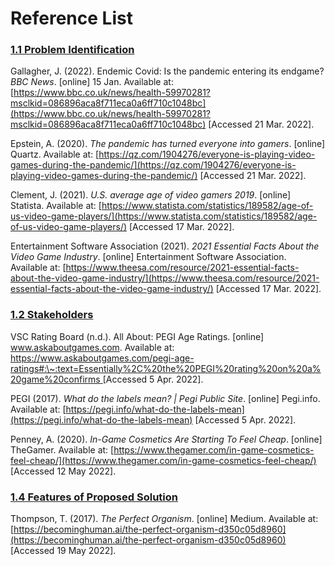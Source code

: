 # Reference List

### [1.1 Problem Identification](1-analysis/1.1-problem-identification.md)

Gallagher, J. (2022). Endemic Covid: Is the pandemic entering its endgame? _BBC News_. \[online] 15 Jan. Available at: [https://www.bbc.co.uk/news/health-59970281?msclkid=086896aca8f711eca0a6ff710c1048bc](https://www.bbc.co.uk/news/health-59970281?msclkid=086896aca8f711eca0a6ff710c1048bc) \[Accessed 21 Mar. 2022].

Epstein, A. (2020). _The pandemic has turned everyone into gamers_. \[online] Quartz. Available at: [https://qz.com/1904276/everyone-is-playing-video-games-during-the-pandemic/](https://qz.com/1904276/everyone-is-playing-video-games-during-the-pandemic/) \[Accessed 21 Mar. 2022].

Clement, J. (2021). _U.S. average age of video gamers 2019_. \[online] Statista. Available at: [https://www.statista.com/statistics/189582/age-of-us-video-game-players/](https://www.statista.com/statistics/189582/age-of-us-video-game-players/) \[Accessed 17 Mar. 2022].

Entertainment Software Association (2021). _2021 Essential Facts About the Video Game Industry_. \[online] Entertainment Software Association. Available at: [https://www.theesa.com/resource/2021-essential-facts-about-the-video-game-industry/](https://www.theesa.com/resource/2021-essential-facts-about-the-video-game-industry/) \[Accessed 17 Mar. 2022].

### [1.2 Stakeholders](1-analysis/1.2-stakeholders.md)

VSC Rating Board (n.d.). All About: PEGI Age Ratings. \[online] www.askaboutgames.com. Available at: [https://www.askaboutgames.com/pegi-age-ratings#:\~:text=Essentially%2C%20the%20PEGI%20rating%20on%20a%20game%20confirms ](https://www.askaboutgames.com/pegi-age-ratings)\[Accessed 5 Apr. 2022].

PEGI (2017). _What do the labels mean? | Pegi Public Site_. \[online] Pegi.info. Available at: [https://pegi.info/what-do-the-labels-mean](https://pegi.info/what-do-the-labels-mean) \[Accessed 5 Apr. 2022].

Penney, A. (2020). _In-Game Cosmetics Are Starting To Feel Cheap_. \[online] TheGamer. Available at: [https://www.thegamer.com/in-game-cosmetics-feel-cheap/](https://www.thegamer.com/in-game-cosmetics-feel-cheap/) \[Accessed 12 May 2022].

### [1.4 Features of Proposed Solution](reference-list.md#undefined)

Thompson, T. (2017). _The Perfect Organism_. \[online] Medium. Available at: [https://becominghuman.ai/the-perfect-organism-d350c05d8960](https://becominghuman.ai/the-perfect-organism-d350c05d8960) \[Accessed 19 May 2022].
